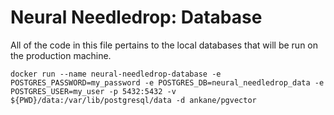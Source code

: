 # **Neural Needledrop:** Database
All of the code in this file pertains to the local databases that will be run on the production machine. 

```
docker run --name neural-needledrop-database -e POSTGRES_PASSWORD=my_password -e POSTGRES_DB=neural_needledrop_data -e POSTGRES_USER=my_user -p 5432:5432 -v ${PWD}/data:/var/lib/postgresql/data -d ankane/pgvector
```
 